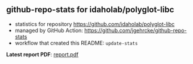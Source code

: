 ## github-repo-stats for idaholab/polyglot-libc

- statistics for repository https://github.com/idaholab/polyglot-libc
- managed by GitHub Action: https://github.com/jgehrcke/github-repo-stats
- workflow that created this README: `update-stats`

**Latest report PDF**: [report.pdf](https://github.com/idaholab/repository-statistics/raw/main/idaholab/polyglot-libc/latest-report/report.pdf)

